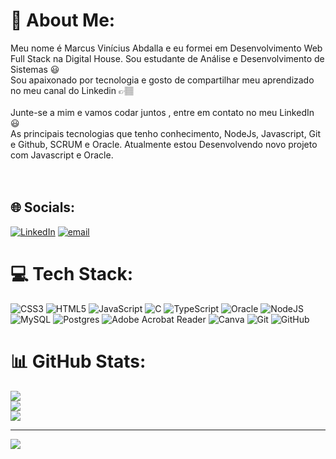 # 💫 About Me:
Meu nome é Marcus Vinícius Abdalla e eu formei em Desenvolvimento Web Full Stack na Digital House. Sou estudante de Análise e Desenvolvimento de Sistemas 😃️<br>Sou apaixonado por tecnologia e gosto de compartilhar meu aprendizado no meu canal do Linkedin 👉🏽️<br><br>Junte-se a mim e vamos codar juntos , entre em contato no meu LinkedIn 😃️<br>As principais tecnologias que tenho conhecimento, NodeJs, Javascript, Git e Github, SCRUM e Oracle. Atualmente estou Desenvolvendo novo projeto com Javascript e Oracle.<br><br><br>


## 🌐 Socials:
[![LinkedIn](https://img.shields.io/badge/LinkedIn-%230077B5.svg?logo=linkedin&logoColor=white)](https://linkedin.com/in/marcusviniciusabdalla) [![email](https://img.shields.io/badge/Email-D14836?logo=gmail&logoColor=white)](mailto:marcusviniciusabdalla@gmail.com) 

# 💻 Tech Stack:
![CSS3](https://img.shields.io/badge/css3-%231572B6.svg?style=for-the-badge&logo=css3&logoColor=white) ![HTML5](https://img.shields.io/badge/html5-%23E34F26.svg?style=for-the-badge&logo=html5&logoColor=white) ![JavaScript](https://img.shields.io/badge/javascript-%23323330.svg?style=for-the-badge&logo=javascript&logoColor=%23F7DF1E) ![C](https://img.shields.io/badge/c-%2300599C.svg?style=for-the-badge&logo=c&logoColor=white) ![TypeScript](https://img.shields.io/badge/typescript-%23007ACC.svg?style=for-the-badge&logo=typescript&logoColor=white) ![Oracle](https://img.shields.io/badge/Oracle-F80000?style=for-the-badge&logo=oracle&logoColor=white) ![NodeJS](https://img.shields.io/badge/node.js-6DA55F?style=for-the-badge&logo=node.js&logoColor=white) ![MySQL](https://img.shields.io/badge/mysql-4479A1.svg?style=for-the-badge&logo=mysql&logoColor=white) ![Postgres](https://img.shields.io/badge/postgres-%23316192.svg?style=for-the-badge&logo=postgresql&logoColor=white) ![Adobe Acrobat Reader](https://img.shields.io/badge/Adobe%20Acrobat%20Reader-EC1C24.svg?style=for-the-badge&logo=Adobe%20Acrobat%20Reader&logoColor=white) ![Canva](https://img.shields.io/badge/Canva-%2300C4CC.svg?style=for-the-badge&logo=Canva&logoColor=white) ![Git](https://img.shields.io/badge/git-%23F05033.svg?style=for-the-badge&logo=git&logoColor=white) ![GitHub](https://img.shields.io/badge/github-%23121011.svg?style=for-the-badge&logo=github&logoColor=white)
# 📊 GitHub Stats:
![](https://github-readme-stats.vercel.app/api?username=MarcusViniciusAbdalla&theme=dark&hide_border=false&include_all_commits=true&count_private=true)<br/>
![](https://nirzak-streak-stats.vercel.app/?user=MarcusViniciusAbdalla&theme=dark&hide_border=false)<br/>
![](https://github-readme-stats.vercel.app/api/top-langs/?username=MarcusViniciusAbdalla&theme=dark&hide_border=false&include_all_commits=true&count_private=true&layout=compact)

---
[![](https://visitcount.itsvg.in/api?id=MarcusViniciusAbdalla&icon=0&color=0)](https://visitcount.itsvg.in)

<!-- Proudly created with GPRM ( https://gprm.itsvg.in ) -->
